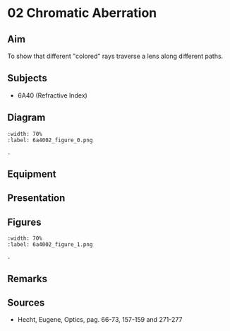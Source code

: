 # 02 Chromatic Aberration 
    
  
## Aim   
 To show that different "colored" rays traverse a lens along different paths.    
  
## Subjects   
* 6A40 (Refractive Index)

## Diagram
    
```{figure} figures/figure_0.png  
:width: 70%  
:label: 6a4002_figure_0.png  

. 
```
     
  
## Equipment   
     
  
## Presentation   

  
## Figures
```{figure} figures/figure_1.png  
:width: 70%  
:label: 6a4002_figure_1.png  

. 
```

## Remarks   
  
## Sources
 *  Hecht, Eugene, Optics, pag. 66-73, 157-159 and 271-277 
  